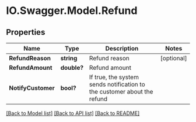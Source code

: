 # IO.Swagger.Model.Refund
## Properties

Name | Type | Description | Notes
------------ | ------------- | ------------- | -------------
**RefundReason** | **string** | Refund reason | [optional] 
**RefundAmount** | **double?** | Refund amount | 
**NotifyCustomer** | **bool?** | If true, the system sends notification to the customer about the refund | 

[[Back to Model list]](../README.md#documentation-for-models) [[Back to API list]](../README.md#documentation-for-api-endpoints) [[Back to README]](../README.md)

